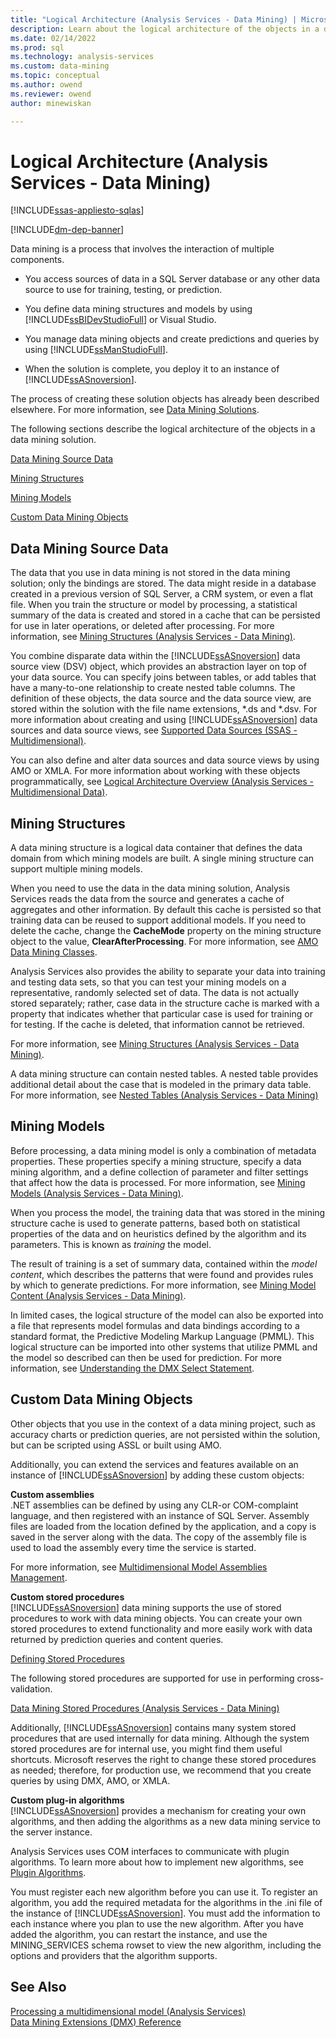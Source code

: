 ```yaml
---
title: "Logical Architecture (Analysis Services - Data Mining) | Microsoft Docs"
description: Learn about the logical architecture of the objects in a data mining solution in SQL Server Analysis Services.
ms.date: 02/14/2022
ms.prod: sql
ms.technology: analysis-services
ms.custom: data-mining
ms.topic: conceptual
ms.author: owend
ms.reviewer: owend
author: minewiskan

---
```

# Logical Architecture (Analysis Services - Data Mining)
[!INCLUDE[ssas-appliesto-sqlas](../includes/ssas-appliesto-sqlas.md)]

[!INCLUDE[dm-dep-banner](../includes/dm-dep-banner.md)]

  Data mining is a process that involves the interaction of multiple components.  
  
-   You access sources of data in a SQL Server database or any other data source to use for training, testing, or prediction.  
  
-   You define data mining structures and models by using [!INCLUDE[ssBIDevStudioFull](../includes/ssbidevstudiofull-md.md)] or Visual Studio.  
  
-   You manage data mining objects and create predictions and queries by using [!INCLUDE[ssManStudioFull](../includes/ssmanstudiofull-md.md)].  
  
-   When the solution is complete, you deploy it to an instance of [!INCLUDE[ssASnoversion](../includes/ssasnoversion-md.md)].  
  
 The process of creating these solution objects has already been described elsewhere. For more information, see [Data Mining Solutions](../../analysis-services/data-mining/data-mining-solutions.md).  
  
 The following sections describe the logical architecture of the objects in a data mining solution.  
  
 [Data Mining Source Data](#bkmk_SourceData)  
  
 [Mining Structures](#bkmk_Structures)  
  
 [Mining Models](#bkmk_Models)  
  
 [Custom Data Mining Objects](#bkmk_CustomObjects)  
  
##  <a name="bkmk_SourceData"></a> Data Mining Source Data  
 The data that you use in data mining is not stored in the data mining solution; only the bindings are stored. The data might reside in a database created in a previous version of SQL Server, a CRM system, or even a flat file. When you train the structure or model by processing, a statistical summary of the data is created and stored in a cache that can be persisted for use in later operations, or deleted after processing. For more information, see [Mining Structures &#40;Analysis Services - Data Mining&#41;](../../analysis-services/data-mining/mining-structures-analysis-services-data-mining.md).  
  
 You combine disparate data within the [!INCLUDE[ssASnoversion](../includes/ssasnoversion-md.md)] data source view (DSV) object, which provides an abstraction layer on top of your data source. You can specify joins between tables, or add tables that have a many-to-one relationship to create nested table columns. The definition of these objects, the data source and the data source view, are stored within the solution with the file name extensions, *.ds and \*.dsv. For more information about creating and using [!INCLUDE[ssASnoversion](../includes/ssasnoversion-md.md)] data sources and data source views, see [Supported Data Sources &#40;SSAS - Multidimensional&#41;](../../analysis-services/multidimensional-models/supported-data-sources-ssas-multidimensional.md).  
  
 You can also define and alter data sources and data source views by using AMO or XMLA. For more information about working with these objects programmatically, see [Logical Architecture Overview &#40;Analysis Services - Multidimensional Data&#41;](../../analysis-services/multidimensional-models/olap-logical/logical-architecture-overview-analysis-services-multidimensional-data.md).  
  
  
##  <a name="bkmk_Structures"></a> Mining Structures  
 A data mining structure is a logical data container that defines the data domain from which mining models are built. A single mining structure can support multiple mining models.  
  
 When you need to use the data in the data mining solution, Analysis Services reads the data from the source and generates a cache of aggregates and other information. By default this cache is persisted so that training data can be reused to support additional models. If you need to delete the cache, change the **CacheMode** property on the mining structure object to the value, **ClearAfterProcessing**. For more information, see [AMO Data Mining Classes](../amo/amo-data-mining-classes.md).  
  
 Analysis Services also provides the ability to separate your data into training and testing data sets, so that you can test your mining models on a representative, randomly selected set of data. The data is not actually stored separately; rather, case data in the structure cache is marked with a property that indicates whether that particular case is used for training or for testing. If the cache is deleted, that information cannot be retrieved.  
  
 For more information, see [Mining Structures &#40;Analysis Services - Data Mining&#41;](../../analysis-services/data-mining/mining-structures-analysis-services-data-mining.md).  
  
 A data mining structure can contain nested tables. A nested table provides additional detail about the case that is modeled in the primary data table. For more information, see [Nested Tables &#40;Analysis Services - Data Mining&#41;](../../analysis-services/data-mining/nested-tables-analysis-services-data-mining.md)  
  
  
##  <a name="bkmk_Models"></a> Mining Models  
 Before processing, a data mining model is only a combination of metadata properties. These properties specify a mining structure, specify a data mining algorithm, and a define collection of parameter and filter settings that affect how the data is processed. For more information, see [Mining Models &#40;Analysis Services - Data Mining&#41;](../../analysis-services/data-mining/mining-models-analysis-services-data-mining.md).  
  
 When you process the model, the training data that was stored in the mining structure cache is used to generate patterns, based both on statistical properties of the data and on heuristics defined by the algorithm and its parameters. This is known as *training* the model.  
  
 The result of training is a set of summary data, contained within the *model content*, which describes the patterns that were found and provides rules by which to generate predictions. For more information, see [Mining Model Content &#40;Analysis Services - Data Mining&#41;](../../analysis-services/data-mining/mining-model-content-analysis-services-data-mining.md).  
  
 In limited cases, the logical structure of the model can also be exported into a file that represents model formulas and data bindings according to a standard format, the Predictive Modeling Markup Language (PMML). This logical structure can be imported into other systems that utilize PMML and the model so described can then be used for prediction. For more information, see [Understanding the DMX Select Statement](/sql/dmx/understanding-the-dmx-select-statement).  
  
  
##  <a name="bkmk_CustomObjects"></a> Custom Data Mining Objects  
 Other objects that you use in the context of a data mining project, such as accuracy charts or prediction queries, are not persisted within the solution, but can be scripted using ASSL or built using AMO.  
  
 Additionally, you can extend the services and features available on an instance of [!INCLUDE[ssASnoversion](../includes/ssasnoversion-md.md)] by adding these custom objects:  
  
 **Custom assemblies**  
 .NET assemblies can be defined by using any CLR-or COM-complaint language, and then registered with an instance of SQL Server. Assembly files are loaded from the location defined by the application, and a copy is saved in the server along with the data. The copy of the assembly file is used to load the assembly every time the service is started.  
  
 For more information, see [Multidimensional Model Assemblies Management](../../analysis-services/multidimensional-models/multidimensional-model-assemblies-management.md).  
  
 **Custom stored procedures**  
 [!INCLUDE[ssASnoversion](../includes/ssasnoversion-md.md)] data mining supports the use of stored procedures to work with data mining objects. You can create your own stored procedures to extend functionality and more easily work with data returned by prediction queries and content queries.  
  
 [Defining Stored Procedures](../../analysis-services/multidimensional-models-extending-olap-stored-procedures/defining-stored-procedures.md)  
  
 The following stored procedures are supported for use in performing cross-validation.  
  
 [Data Mining Stored Procedures &#40;Analysis Services - Data Mining&#41;](../../analysis-services/data-mining/data-mining-stored-procedures-analysis-services-data-mining.md)  
  
 Additionally, [!INCLUDE[ssASnoversion](../includes/ssasnoversion-md.md)] contains many system stored procedures that are used internally for data mining. Although the system stored procedures are for internal use, you might find them useful shortcuts. Microsoft reserves the right to change these stored procedures as needed; therefore, for production use, we recommend that you create queries by using DMX, AMO, or XMLA.  
  
 **Custom plug-in algorithms**  
 [!INCLUDE[ssASnoversion](../includes/ssasnoversion-md.md)] provides a mechanism for creating your own algorithms, and then adding the algorithms as a new data mining service to the server instance.  
  
 Analysis Services uses COM interfaces to communicate with plugin algorithms. To learn more about how to implement new algorithms, see [Plugin Algorithms](../../analysis-services/data-mining/plugin-algorithms.md).  
  
 You must register each new algorithm before you can use it. To register an algorithm, you add the required metadata for the algorithms in the .ini file of the instance of [!INCLUDE[ssASnoversion](../includes/ssasnoversion-md.md)]. You must add the information to each instance where you plan to use the new algorithm. After you have added the algorithm, you can restart the instance, and use the MINING_SERVICES schema rowset to view the new algorithm, including the options and providers that the algorithm supports.  
  
  
## See Also  
 [Processing a multidimensional model &#40;Analysis Services&#41;](../../analysis-services/multidimensional-models/processing-a-multidimensional-model-analysis-services.md)   
 [Data Mining Extensions &#40;DMX&#41; Reference](/sql/dmx/data-mining-extensions-dmx-reference)  
  
